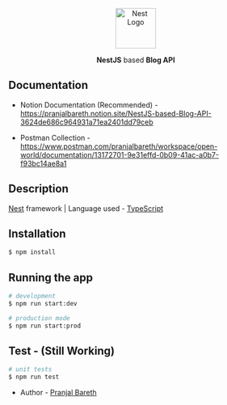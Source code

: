 <p align="center" justify-content="center">
  <a href="http://nestjs.com/" target="blank"><img src="https://nestjs.com/img/logo-small.svg" width="80" alt="Nest Logo" /></a>
</p>

[circleci-image]: https://img.shields.io/circleci/build/github/nestjs/nest/master?token=abc123def456
[circleci-url]: https://circleci.com/gh/nestjs/nest

  <p align="center"><b>NestJS</b> based <b>Blog API</b></p>

## Documentation

- Notion Documentation (Recommended) - https://pranjalbareth.notion.site/NestJS-based-Blog-API-3624de686c964931a71ea2401dd79ceb

- Postman Collection - https://www.postman.com/pranjalbareth/workspace/open-world/documentation/13172701-9e31effd-0b09-41ac-a0b7-f93bc14ae8a1

## Description

[Nest](https://github.com/nestjs/nest) framework | Language used - [TypeScript](https://www.typescriptlang.org/)

## Installation

```bash
$ npm install
```

## Running the app

```bash
# development
$ npm run start:dev

# production mode
$ npm run start:prod
```

## Test - (Still Working)

```bash
# unit tests
$ npm run test
```


- Author - [Pranjal Bareth](https://github.com/pranjalbareth)
